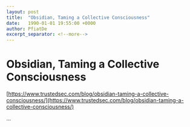 ```yaml
---
layout: post
title:  "Obsidian, Taming a Collective Consciousness"
date:   1990-01-01 19:55:00 +0000
author: PfiatDe
excerpt_separator: <!--more-->
---
```


# Obsidian, Taming a Collective Consciousness
[https://www.trustedsec.com/blog/obsidian-taming-a-collective-consciousness/](https://www.trustedsec.com/blog/obsidian-taming-a-collective-consciousness/)

...
<!--more-->

